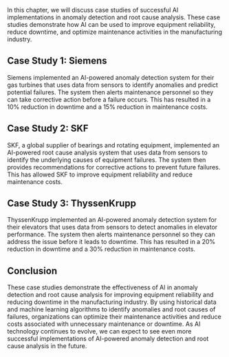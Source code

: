 
In this chapter, we will discuss case studies of successful AI implementations in anomaly detection and root cause analysis. These case studies demonstrate how AI can be used to improve equipment reliability, reduce downtime, and optimize maintenance activities in the manufacturing industry.

Case Study 1: Siemens
---------------------

Siemens implemented an AI-powered anomaly detection system for their gas turbines that uses data from sensors to identify anomalies and predict potential failures. The system then alerts maintenance personnel so they can take corrective action before a failure occurs. This has resulted in a 10% reduction in downtime and a 15% reduction in maintenance costs.

Case Study 2: SKF
-----------------

SKF, a global supplier of bearings and rotating equipment, implemented an AI-powered root cause analysis system that uses data from sensors to identify the underlying causes of equipment failures. The system then provides recommendations for corrective actions to prevent future failures. This has allowed SKF to improve equipment reliability and reduce maintenance costs.

Case Study 3: ThyssenKrupp
--------------------------

ThyssenKrupp implemented an AI-powered anomaly detection system for their elevators that uses data from sensors to detect anomalies in elevator performance. The system then alerts maintenance personnel so they can address the issue before it leads to downtime. This has resulted in a 20% reduction in downtime and a 30% reduction in maintenance costs.

Conclusion
----------

These case studies demonstrate the effectiveness of AI in anomaly detection and root cause analysis for improving equipment reliability and reducing downtime in the manufacturing industry. By using historical data and machine learning algorithms to identify anomalies and root causes of failures, organizations can optimize their maintenance activities and reduce costs associated with unnecessary maintenance or downtime. As AI technology continues to evolve, we can expect to see even more successful implementations of AI-powered anomaly detection and root cause analysis in the future.
